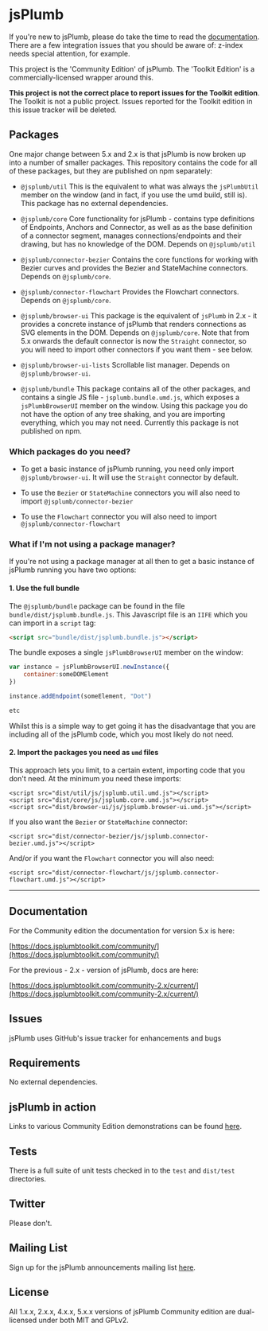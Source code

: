 # jsPlumb

If you're new to jsPlumb, please do take the time to read the [documentation](https://docs.jsplumbtoolkit.com/community/). 
There are a few integration issues that you should be aware of: z-index needs special attention, for example.

This project is the 'Community Edition' of jsPlumb. The 'Toolkit Edition' is a commercially-licensed wrapper around this. 

**This project is not the correct place to report issues for the Toolkit edition**. The Toolkit is not a public project.
Issues reported for the Toolkit edition in this issue tracker will be deleted.


## Packages

One major change between 5.x and 2.x is that jsPlumb is now broken up into a number of smaller packages. This repository contains the code for all of these packages, but they are published on npm separately:

- `@jsplumb/util` This is the equivalent to what was always the `jsPlumbUtil` member on the window (and in fact, if you use the umd build, still is). This package has no external dependencies.

- `@jsplumb/core` Core functionality for jsPlumb - contains type definitions of Endpoints, Anchors and Connector, as well as as the base definition of a connector segment, manages connections/endpoints and their drawing, but has no knowledge of the DOM. Depends on `@jsplumb/util`

- `@jsplumb/connector-bezier` Contains the core functions for working with Bezier curves and provides the Bezier and StateMachine connectors. Depends on `@jsplumb/core`.

- `@jsplumb/connector-flowchart` Provides the Flowchart connectors. Depends on `@jsplumb/core`.

- `@jsplumb/browser-ui` This package is the equivalent of `jsPlumb` in 2.x - it provides a concrete instance of jsPlumb that renders connections as SVG elements in the DOM. Depends on `@jsplumb/core`. Note that from 5.x onwards the default connector is now the `Straight` connector, so you will need to import other connectors if you want them - see below.

- `@jsplumb/browser-ui-lists` Scrollable list manager. Depends on `@jsplumb/browser-ui`.

- `@jsplumb/bundle` This package contains all of the other packages, and contains a single JS file - `jsplumb.bundle.umd.js`, which exposes a `jsPlumbBrowserUI` member on the window. Using this package you do not have the option of any tree shaking, and you are importing everything, which you may not need.  Currently this package is not published on npm. 


### Which packages do you need?

- To get a basic instance of jsPlumb running, you need only import `@jsplumb/browser-ui`. It will use the `Straight` connector by default.

- To use the `Bezier` or `StateMachine` connectors you will also need to import `@jsplumb/connector-bezier`

- To use the `Flowchart` connector you will also need to import `@jsplumb/connector-flowchart`

### What if I'm not using a package manager?

If you're not using a package manager at all then to get a basic instance of jsPlumb running you have two options:

#### 1. Use the full bundle

The `@jsplumb/bundle` package can be found in the file `bundle/dist/jsplumb.bundle.js`. This Javascript file is an `IIFE` which you can import in a `script` tag:

```html
<script src="bundle/dist/jsplumb.bundle.js"></script>
```

The bundle exposes a single `jsPlumbBrowserUI` member on the window:

```js
var instance = jsPlumbBrowserUI.newInstance({
    container:someDOMElement
})

instance.addEndpoint(someElement, "Dot")

etc

```

Whilst this is a simple way to get going it has the disadvantage that you are including all of the jsPlumb code, which you most likely do not need.


#### 2. Import the packages you need as `umd` files

This approach lets you limit, to a certain extent, importing code that you don't need. At the minimum you need these imports:

```
<script src="dist/util/js/jsplumb.util.umd.js"></script>
<script src="dist/core/js/jsplumb.core.umd.js"></script>
<script src="dist/browser-ui/js/jsplumb.browser-ui.umd.js"></script>
```

If you also want the `Bezier` or `StateMachine` connector:

```
<script src="dist/connector-bezier/js/jsplumb.connector-bezier.umd.js"></script>
```

And/or if you want the `Flowchart` connector you will also need:

```
<script src="dist/connector-flowchart/js/jsplumb.connector-flowchart.umd.js"></script>
```

---

## Documentation

For the Community edition the documentation for version 5.x is here:

[https://docs.jsplumbtoolkit.com/community/](https://docs.jsplumbtoolkit.com/community/)

For the previous - 2.x - version of jsPlumb, docs are here:

[https://docs.jsplumbtoolkit.com/community-2.x/current/](https://docs.jsplumbtoolkit.com/community-2.x/current/)


## Issues

jsPlumb uses GitHub's issue tracker for enhancements and bugs

## Requirements

No external dependencies.

## jsPlumb in action

Links to various Community Edition demonstrations can be found [here](https://community.jsplumbtoolkit.com).

## Tests
There is a full suite of unit tests checked in to the `test` and `dist/test` directories.

## Twitter

Please don't.

## Mailing List

Sign up for the jsPlumb announcements mailing list [here](http://eepurl.com/bMuD9).

## License

All 1.x.x, 2.x.x, 4.x.x, 5.x.x versions of jsPlumb Community edition are dual-licensed under both MIT and GPLv2. 
